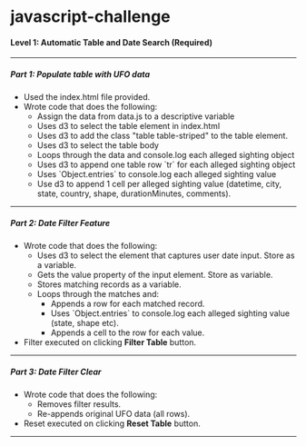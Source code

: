 # javascript-challenge

<h4>Level 1: Automatic Table and Date Search (Required)</h4>
<hr>
<h5>Part 1: Populate table with UFO data</h5>
<ul>
  <li>Used the index.html file provided.</li>
  <li>Wrote code that does the following:
    <ul>
      <li>Assign the data from data.js to a descriptive variable</li>
      <li>Uses d3 to select the table element in index.html</li>
      <li>Uses d3 to add the class "table table-striped" to the table element.</li>
      <li>Uses d3 to select the table body</li>
      <li>Loops through the data and console.log each alleged sighting object</li>
      <li>Uses d3 to append one table row `tr` for each alleged sighting object</li>
      <li>Uses `Object.entries` to console.log each alleged sighting value</li>
      <li>Use d3 to append 1 cell per alleged sighting value (datetime, city, state, country, shape, durationMinutes, comments).</li>
    </ul>    
  </li>
</ul>
    
<hr>

<h5>Part 2: Date Filter Feature</h5>
<ul>
  <li>Wrote code that does the following:
    <ul>
      <li>Uses d3 to select the element that captures user date input. Store as a variable.</li>
      <li>Gets the value property of the input element. Store as variable.</li>
      <li>Stores matching records as a variable.</li>
      <li>Loops through the matches and: 
        <ul>
          <li>Appends a row for each matched record.</li>
          <li>Uses `Object.entries` to console.log each alleged sighting value (state, shape etc).</li>
          <li>Appends a cell to the row for each value.</li>
        </ul>         
      </li>
   </ul>
 </li>
 <li>Filter executed on clicking <b>Filter Table</b> button.</li>
</ul>

<hr>

<h5>Part 3: Date Filter Clear</h5>
<ul>
  <li>Wrote code that does the following:
    <ul>
      <li>Removes filter results.</li>
      <li>Re-appends original UFO data (all rows).</li>
   </ul>
 </li>
 <li>Reset executed on clicking <b>Reset Table</b> button.</li>
</ul>

<hr>
